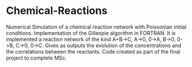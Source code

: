 # Chemical-Reactions
Numerical Simulation of a chemical reaction network with Poissonian initial conditions.
Implementation of the Gillespie algorithm in FORTRAN.
It is implemented a reaction network of the kind A+B->C, A->0, 0->A, B->0, 0->B, C->0, 0->C.
Gives as outputs the evolution of the concentrations and the correlations between the reactants.
Code created as part of the final project to complete MSc. 
